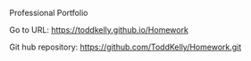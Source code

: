 Professional Portfolio

Go to URL: https://toddkelly.github.io/Homework

Git hub repository: https://github.com/ToddKelly/Homework.git


